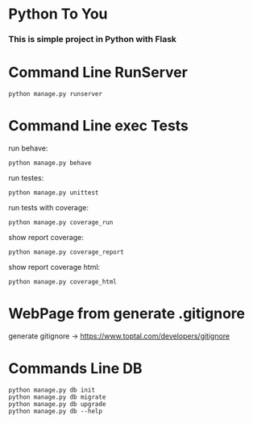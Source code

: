 # Python To You 
### This is simple project in Python with Flask 

# Command Line RunServer
    python manage.py runserver


# Command Line exec Tests

run behave:
    
    python manage.py behave

run testes:
    
    python manage.py unittest

run tests with coverage:
    
    python manage.py coverage_run

show report coverage: 
    
    python manage.py coverage_report

show report coverage html:
    
    python manage.py coverage_html

# WebPage from generate .gitignore
generate gitignore -> https://www.toptal.com/developers/gitignore


# Commands Line DB

    python manage.py db init
    python manage.py db migrate
    python manage.py db upgrade
    python manage.py db --help